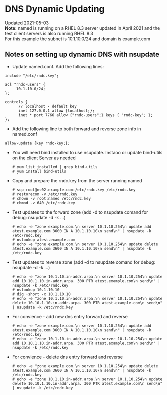 # DNS Dynamic Updating

Updated 2021-05-03  
**Note:** named is running on a RHEL 8.3 server updated in April 2021 and the test client servers is also running RHEL 8.3  
For this example the subnet is 10.1.10.0/24 and domain is example.com


## Notes on setting up dynamic DNS with nsupdate

- Update named.conf.   Add the following lines:
```
include "/etc/rndc.key";

acl "rndc-users" {
     10.1.10.0/24;
};

controls {
      // localhost - default key
      inet 127.0.0.1 allow {localhost;};
      inet * port 7766 allow {"rndc-users";} keys { "rndc-key"; };
};
```

- Add the following line to both forward and reverse zone info in named.conf
```
allow-update {key rndc-key;};
```

- You will need bind installed to use nsupdate.  Instaoo or update bind-utils on the client Server as needed

      # yum list installed | grep bind-utils
      # yum install bind-utils
    
- Copy and prepare the rndc.key from the server running named

      # scp root@ns02.example.com:/etc/rndc.key /etc/rndc.key
      # restorecon -v /etc/rndc.key
      # chown -v root:named /etc/rndc.key
      # chmod -v 640 /etc/rndc.key
      
- Test updates to the forward zone (add -d to nsupdate comand for debug: nsupdate -d -k ...)

      # echo -e "zone example.com.\n server 10.1.10.254\n update add atest.example.com 3600 IN A 10.1.10.10\n send\n" | nsupdate -k /etc/rndc.key
      # nslookup atest.example.com
      # echo -e "zone example.com.\n server 10.1.10.254\n update delete atest.example.com 3600 IN A 10.1.10.10\n send\n" | nsupdate -k /etc/rndc.key
      
- Test updates to reverse zone (add -d to nsupdate comand for debug: nsupdate -d -k ...)
     
      # echo -e "zone 10.1.10.in-addr.arpa.\n server 10.1.10.254\n update add 10.10.1.10.in-addr.arpa. 300 PTR atest.example.com\n send\n" | nsupdate -k /etc/rndc.key
      # nslookup 10.1.10.10
      # dig +short -x 10.1.10.10
      # echo -e "zone 10.1.10.in-addr.arpa.\n server 10.1.10.254\n update delete 10.10.1.10.in-addr.arpa. 300 PTR atest.example.com\n send\n" | nsupdate -k /etc/rndc.key
     
- For convience - add new dns entry forward and reverse 
  
      # echo -e "zone example.com.\n server 10.1.10.254\n update add atest.example.com 3600 IN A 10.1.10.10\n send\n" | nsupdate -k /etc/rndc.key
      # echo -e "zone 10.1.10.in-addr.arpa.\n server 10.1.10.254\n update add 10.10.1.10.in-addr.arpa. 300 PTR atest.example.com\n send\n" | nsupdate -k /etc/rndc.key
      
- For convience - delete dns entry forward and reverse 

      # echo -e "zone example.com.\n server 10.1.10.254\n update delete atest.example.com 3600 IN A 10.1.10.10\n send\n" | nsupdate -k /etc/rndc.key
      # echo -e "zone 10.1.10.in-addr.arpa.\n server 10.1.10.254\n update delete 10.10.1.10.in-addr.arpa. 300 PTR atest.example.com\n send\n" | nsupdate -k /etc/rndc.key
      
      
     
